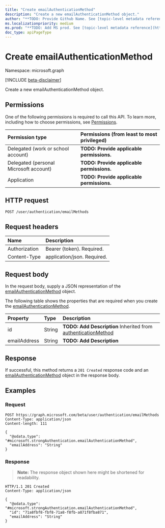 ```yaml
---
title: "Create emailAuthenticationMethod"
description: "Create a new emailAuthenticationMethod object."
author: "**TODO: Provide Github Name. See [topic-level metadata reference](https://msgo.azurewebsites.net/add/document/guidelines/metadata.html#topic-level-metadata)**"
ms.localizationpriority: medium
ms.prod: "**TODO: Add MS prod. See [topic-level metadata reference](https://msgo.azurewebsites.net/add/document/guidelines/metadata.html#topic-level-metadata)**"
doc_type: apiPageType
---
```


# Create emailAuthenticationMethod
Namespace: microsoft.graph

[!INCLUDE [beta-disclaimer](../../includes/beta-disclaimer.md)]

Create a new emailAuthenticationMethod object.

## Permissions
One of the following permissions is required to call this API. To learn more, including how to choose permissions, see [Permissions](/graph/permissions-reference).

|Permission type|Permissions (from least to most privileged)|
|:---|:---|
|Delegated (work or school account)|**TODO: Provide applicable permissions.**|
|Delegated (personal Microsoft account)|**TODO: Provide applicable permissions.**|
|Application|**TODO: Provide applicable permissions.**|

## HTTP request

<!-- {
  "blockType": "ignored"
}
-->
``` http
POST /user/authentication/emailMethods
```

## Request headers
|Name|Description|
|:---|:---|
|Authorization|Bearer {token}. Required.|
|Content-Type|application/json. Required.|

## Request body
In the request body, supply a JSON representation of the [emailAuthenticationMethod](../resources/emailauthenticationmethod.md) object.

The following table shows the properties that are required when you create the [emailAuthenticationMethod](../resources/emailauthenticationmethod.md).

|Property|Type|Description|
|:---|:---|:---|
|id|String|**TODO: Add Description** Inherited from [authenticationMethod](../resources/authenticationmethod.md)|
|emailAddress|String|**TODO: Add Description**|



## Response

If successful, this method returns a `201 Created` response code and an [emailAuthenticationMethod](../resources/emailauthenticationmethod.md) object in the response body.

## Examples

### Request
<!-- {
  "blockType": "request",
  "name": "create_emailauthenticationmethod_from_"
}
-->
``` http
POST https://graph.microsoft.com/beta/user/authentication/emailMethods
Content-Type: application/json
Content-length: 111

{
  "@odata.type": "#microsoft.strongAuthentication.emailAuthenticationMethod",
  "emailAddress": "String"
}
```


### Response
>**Note:** The response object shown here might be shortened for readability.
<!-- {
  "blockType": "response",
  "truncated": true,
  "@odata.type": "microsoft.strongAuthentication.emailAuthenticationMethod"
}
-->
``` http
HTTP/1.1 201 Created
Content-Type: application/json

{
  "@odata.type": "#microsoft.strongAuthentication.emailAuthenticationMethod",
  "id": "71a8fbf8-fbf8-71a8-f8fb-a871f8fba871",
  "emailAddress": "String"
}
```

